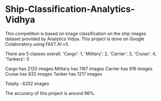 # Ship-Classification-Analytics-Vidhya


This competition is based on image classification on the ship images dataset provided by Analytics Vidya.
This project is done on Google Colaboratory using FAST.AI v3.

There are 5 classes overall.
'Cargo': 1,  'Military': 2,  'Carrier': 3, 'Cruise': 4,  'Tankers': 5

Cargo has 2120 images
Military has 1167 images
Carrier has 916 images
Cruise has 832 images
Tanker has 1217 images

Totally : 6252 images

The accuracy of this project is around 96%.
